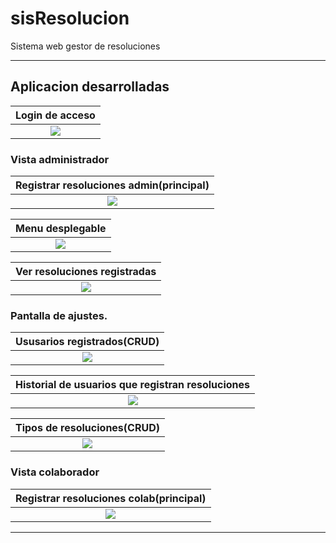 # sisResolucion
Sistema web gestor de resoluciones

---

## Aplicacion desarrolladas

|                               Login de acceso                                  |  
|:------------------------------------------------------------------------------:|
|  <img src="https://imgur.com/1kT04my"/>                                        | 

### Vista administrador

|                     Registrar resoluciones admin(principal)                    |                              
|:------------------------------------------------------------------------------:|
| <img src="https://imgur.com/rcph7zk"/>                                         | 


|                               Menu desplegable                                 |  
|:------------------------------------------------------------------------------:|
| <img src="https://imgur.com/PEp5mO2"/>                                         | 

|                          Ver resoluciones registradas                          |  
|:------------------------------------------------------------------------------:|
| <img src="https://imgur.com/AEn3ThO"/>                                         | 

### Pantalla de ajustes.

|                          Ususarios registrados(CRUD)                           |   
|:------------------------------------------------------------------------------:|
| <img src="https://imgur.com/cvKOR1r"/>                                         | 

|               Historial de usuarios que registran resoluciones                 |   
|:------------------------------------------------------------------------------:|
| <img src="https://imgur.com/Z3FO4Nc"/>                                         | 

|                        Tipos de resoluciones(CRUD)                             |   
|:------------------------------------------------------------------------------:|
| <img src="https://imgur.com/FcVaJkc"/>                                         | 

### Vista colaborador

|                     Registrar resoluciones colab(principal)                    |                              
|:------------------------------------------------------------------------------:|
| <img src="https://imgur.com/sLrSWfn"/>                                         | 

---
